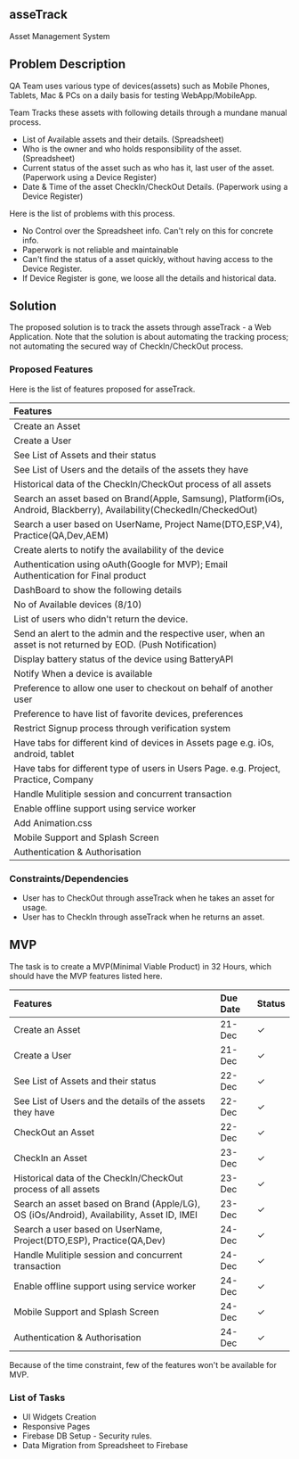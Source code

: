 ## asseTrack
Asset Management System

## Problem Description
QA Team uses various type of devices(assets) such as Mobile Phones, Tablets, Mac & PCs on a daily basis for testing WebApp/MobileApp.

Team Tracks these assets with following details through a mundane manual process.
- List of Available assets and their details. (Spreadsheet)
- Who is the owner and who holds responsibility of the asset. (Spreadsheet)
- Current status of the asset such as who has it, last user of the asset. (Paperwork using a Device Register)
- Date & Time of the asset CheckIn/CheckOut Details. (Paperwork using a Device Register)

Here is the list of problems with this process.
- No Control over the Spreadsheet info. Can't rely on this for concrete info.
- Paperwork is not reliable and maintainable
- Can't find the status of a asset quickly, without having access to the Device Register.
- If Device Register is gone, we loose all the details and historical data.

## Solution

The proposed solution is to track the assets through asseTrack - a Web Application.
Note that the solution is about automating the tracking process; not automating the secured way of CheckIn/CheckOut process.

### Proposed Features

Here is the list of features proposed for asseTrack.

| Features |
| :------------- |
| Create an Asset |
| Create a User |
| See List of Assets and their status |
| See List of Users and the details of the assets they have |
| Historical data of the CheckIn/CheckOut process of all assets |
| Search an asset based on Brand(Apple, Samsung), Platform(iOs, Android, Blackberry), Availability(CheckedIn/CheckedOut) |
| Search a user based on UserName, Project Name(DTO,ESP,V4), Practice(QA,Dev,AEM) |
| Create alerts to notify the availability of the device |
| Authentication using oAuth(Google for MVP); Email Authentication for Final product |
| DashBoard to show the following details |
| No of Available devices (8/10) |
| List of users who didn't return the device. |
| Send an alert to the admin and the respective user, when an asset is not returned by EOD. (Push Notification) |
| Display battery status of the device using BatteryAPI |
| Notify When a device is available |
| Preference to allow one user to checkout on behalf of another user |
| Preference to have list of favorite devices, preferences |
| Restrict Signup process through verification system |
| Have tabs for different kind of devices in Assets page e.g. iOs, android, tablet |
| Have tabs for different type of users in Users Page. e.g. Project, Practice, Company |
| Handle Mulitiple session and concurrent transaction|
| Enable offline support using service worker|
| Add Animation.css |
| Mobile Support and Splash Screen |
| Authentication & Authorisation |

### Constraints/Dependencies
- User has to CheckOut through asseTrack when he takes an asset for usage.
- User has to CheckIn through asseTrack when he returns an asset.

## MVP
The task is to create a MVP(Minimal Viable Product) in 32 Hours, which should have the MVP features listed here.

| Features | Due Date | Status |
| :------------- | :------------- | :------------- |
| Create an Asset |21-Dec |✓|
| Create a User |21-Dec|✓|
| See List of Assets and their status |22-Dec|✓|
| See List of Users and the details of the assets they have |22-Dec|✓|
| CheckOut an Asset |22-Dec|✓|
| CheckIn an Asset |23-Dec|✓|
| Historical data of the CheckIn/CheckOut process of all assets |23-Dec|✓|
| Search an asset based on Brand (Apple/LG), OS (iOs/Android), Availability, Asset ID, IMEI |23-Dec|✓|
| Search a user based on UserName, Project(DTO,ESP), Practice(QA,Dev) |24-Dec|✓|
| Handle Mulitiple session and concurrent transaction| 24-Dec |✓|
| Enable offline support using service worker|24-Dec|✓|
| Mobile Support and Splash Screen | 24-Dec |✓|
| Authentication & Authorisation |24-Dec|✓|

Because of the time constraint, few of the features won't be available for MVP.


### List of Tasks
- UI Widgets Creation
- Responsive Pages
- Firebase DB Setup - Security rules.
- Data Migration from Spreadsheet to Firebase
